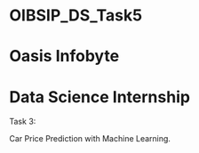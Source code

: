 # OIBSIP_DS_Task5

# Oasis Infobyte

# Data Science Internship

Task 3:

Car Price Prediction with Machine Learning.
